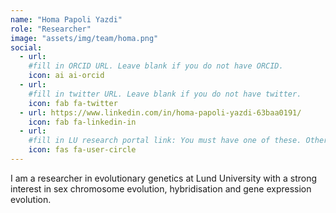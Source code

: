 ```yaml
---
name: "Homa Papoli Yazdi"
role: "Researcher"
image: "assets/img/team/homa.png"
social:
  - url: 
    #fill in ORCID URL. Leave blank if you do not have ORCID.
    icon: ai ai-orcid
  - url: 
    #fill in twitter URL. Leave blank if you do not have twitter.
    icon: fab fa-twitter
  - url: https://www.linkedin.com/in/homa-papoli-yazdi-63baa0191/
    icon: fab fa-linkedin-in
  - url: 
    #fill in LU research portal link: You must have one of these. Otherwise, leave blank.
    icon: fas fa-user-circle
---
```


I am a researcher in evolutionary genetics at Lund University with a strong interest in sex chromosome evolution,
hybridisation and gene expression evolution. 
